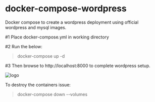# docker-compose-wordpress

Docker compose to create a wordpress deployment using official wordpress and mysql images.

#1 Place docker-compose.yml in working directory

#2 Run the below:

> docker-compose up -d

#3 Then browse to http://localhost:8000 to complete wordpress setup.

![logo](Screenshot.jpg)


To destroy the containers issue:

> docker-compose down --volumes